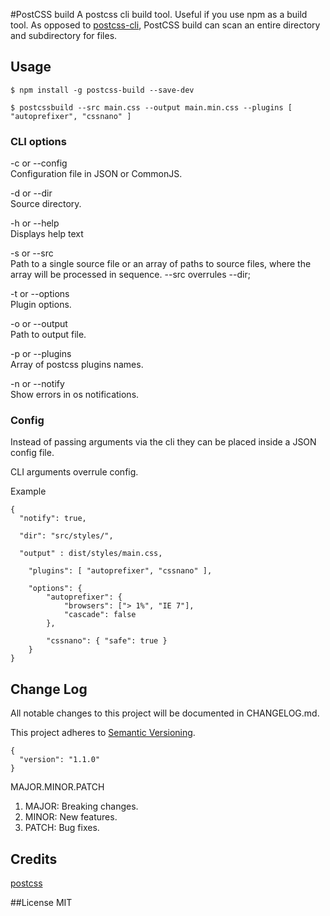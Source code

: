 #PostCSS build
A postcss cli build tool. Useful if you use npm as a build tool. As opposed to [postcss-cli](https://github.com/postcss/postcss-cli), PostCSS build can scan an entire directory and subdirectory for files.

## Usage
```
$ npm install -g postcss-build --save-dev

$ postcssbuild --src main.css --output main.min.css --plugins [ "autoprefixer", "cssnano" ]
```


### CLI options
-c or --config  
Configuration file in JSON or CommonJS.  

-d or --dir  
Source directory.  

-h or --help  
Displays help text  

-s or --src  
Path to a single source file or an array of paths to source files, where the array will be processed in sequence. --src overrules --dir;

-t or --options  
Plugin options.

-o or --output  
Path to output file.

-p or --plugins  
Array of postcss plugins names.

-n or --notify  
Show errors in os notifications.


### Config
Instead of passing arguments via the cli they can be placed inside a JSON config file.

CLI arguments overrule config.

Example
```
{
  "notify": true,

  "dir": "src/styles/",

  "output" : dist/styles/main.css,

	"plugins": [ "autoprefixer", "cssnano" ],

	"options": {
		"autoprefixer": {
			"browsers": ["> 1%", "IE 7"],
			"cascade": false
		},

		"cssnano": { "safe": true }
	}
}
```


## Change Log
All notable changes to this project will be documented in CHANGELOG.md.

This project adheres to [Semantic Versioning](http://semver.org/).
```
{
  "version": "1.1.0"
}
```
MAJOR.MINOR.PATCH

1. MAJOR: Breaking changes.  
2. MINOR: New features.  
3. PATCH: Bug fixes.

## Credits
[postcss]('https://github.com/postcss/postcss')

##License
MIT
